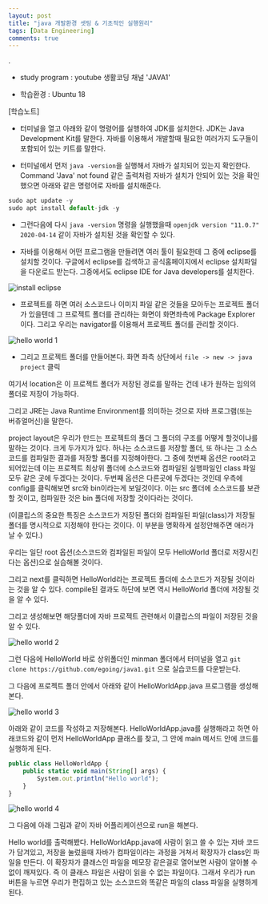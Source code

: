 ```yaml
---
layout: post
title: "java 개발환경 셋팅 & 기초적인 실행원리"
tags: [Data Engineering]
comments: true
---
```


.

- study program : youtube 생활코딩 채널 'JAVA1'


- 학습환경 : Ubuntu 18

[학습노트]

- 터미널을 열고 아래와 같이 명령어를 실행하여 JDK를 설치한다. JDK는 Java Development Kit를 말한다. 자바를 이용해서 개발할때 필요한 여러가지 도구들이 포함되어 있는 키트를 말한다.


- 터미널에서 먼저 `java -version`을 실행해서 자바가 설치되어 있는지 확인한다. Command 'Java' not found 같은 출력처럼 자바가 설치가 안되어 있는 것을 확인했으면 아래와 같은 명령어로 자바를 설치해준다.


```javascript
sudo apt update -y
sudo apt install default-jdk -y
```

- 그런다음에 다시 `java -version` 명령을 실행했을때 `openjdk version "11.0.7" 2020-04-14` 같이 자바가 설치된 것을 확인할 수 있다.


- 자바를 이용해서 어떤 프로그램을 만들려면 여러 툴이 필요한데 그 중에 eclipse를 설치할 것이다. 구글에서 eclipse를 검색하고 공식홈페이지에서 eclipse 설치파일을 다운로드 받는다. 그중에서도 eclipse IDE for Java developers를 설치한다.


![install eclipse](https://user-images.githubusercontent.com/41605276/85945700-895ddc80-b97a-11ea-9935-3e69b79e4cbc.png)


- 프로젝트를 하면 여러 소스코드나 이미지 파일 같은 것들을 모아두는 프로젝트 폴더가 있을텐데 그 프로젝트 폴더를 관리하는 화면이 화면좌측에 Package Explorer이다. 그리고 우리는 navigator를 이용해서 프로젝트 폴더를 관리할 것이다. 

![hello world 1](https://user-images.githubusercontent.com/41605276/85946017-7f3cdd80-b97c-11ea-9f92-b85f8d37f813.png)

- 그리고 프로젝트 폴더를 만들어본다. 화면 좌측 상단에서 `file -> new -> java project` 클릭


여기서 location은 이 프로젝트 폴더가 저장된 경로를 말하는 건데 내가 원하는 임의의 폴더로 저장이 가능하다.


그리고 JRE는 Java Runtime Environment를 의미하는 것으로 자바 프로그램(또는 버츄얼머신)을 말한다.


project layout은 우리가 만드는 프로젝트의 폴더 그 폴더의 구조를 어떻게 할것이냐를 말하는 것이다. 크게 두가지가 있다. 하나는 소스코드를 저장할 폴더, 또 하나는 그 소스코드를 컴파일한 결과를 저장할 폴더를 지정해야한다. 그 중에 첫번째 옵션은 root라고 되어있는데 이는 프로젝트 최상위 폴더에 소스코드와 컴파일된 실행파일인 class 파일 모두 같은 곳에 두겠다는 것이다. 두번째 옵션은 다른곳에 두겠다는 것인데 우측에 config를 클릭해보면 src와 bin이라는게 보일것이다. 이는 src 폴더에 소스코드를 보관할 것이고, 컴파일한 것은 bin 폴더에 저장할 것이다라는 것이다. 

(이클립스의 중요한 특징은 소스코드가 저장된 폴더와 컴파일된 파일(class)가 저장될 폴더를 명시적으로 지정해야 한다는 것이다. 이 부분을 명확하게 설정안해주면 애러가 날 수 있다.)


우리는 일단 root 옵션(소스코드와 컴파일된 파일이 모두 HelloWorld 폴더로 저장시킨다는 옵션)으로 실습해볼 것이다.


그리고 next를 클릭하면 HelloWorld라는 프로젝트 폴더에 소스코드가 저장될 것이라는 것을 알 수 있다. compile된 결과도 하단에 보면 역시 HelloWorld 폴더에 저장될 것을 알 수 있다.


그리고 생성해보면 해당폴더에 자바 프로젝트 관련해서 이클립스의 파일이 저장된 것을 알 수 있다.

![hello world 2](https://user-images.githubusercontent.com/41605276/85946407-0ee38b80-b97f-11ea-8709-193d746aa7b8.png)


그런 다음에 HelloWorld 바로 상위폴더인 minman 폴더에서 터미널을 열고 `git clone https://github.com/egoing/java1.git` 으로 실습코드를 다운받는다.

그 다음에 프로젝트 폴더 안에서 아래와 같이 HelloWorldApp.java 프로그램을 생성해본다.

![hello world 3](https://user-images.githubusercontent.com/41605276/85946536-f1fb8800-b97f-11ea-9f17-1a702b0c0cdc.png)

아래와 같이 코드를 작성하고 저장해본다. HelloWorldApp.java를 실행해라고 하면 아래코드와 같이 먼저 HelloWorldApp 클래스를 찾고, 그 안에 main 메서드 안에 코드를 실행하게 된다.


```javascript
public class HelloWorldApp {
    public static void main(String[] args) {
        System.out.println("Hello world");
    }
}
```

![hello world 4](https://user-images.githubusercontent.com/41605276/85946815-fde84980-b981-11ea-89d0-997bcaac1697.png)

그 다음에 아래 그림과 같이 자바 어플리케이션으로 run을 해본다.


Hello world를 출력해봤다. HelloWorldApp.java에 사람이 읽고 쓸 수 있는 자바 코드가 담겨있고, 저장을 눌렀을때 자바가 컴파일이라는 과정을 거쳐서 확장자가 class인 파일을 만든다. 이 확장자가 클래스인 파일을 메모장 같은걸로 열어보면 사람이 알아볼 수 없이 깨져있다. 즉 이 클래스 파일은 사람이 읽을 수 없는 파일이다. 그래서 우리가 run 버튼을 누르면 우리가 편집하고 있는 소스코드와 똑같은 파일의 class 파일을 실행하게 된다.
